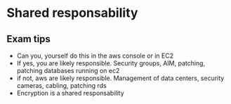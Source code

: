 # Shared responsability
## Exam tips
- Can you, yourself do this in the aws console or in EC2
- If yes, you are likely responsible. Security groups, AIM, patching, patching databases running on ec2
- if not, aws are likely responsible. Management of data centers, security cameras, cabling, patching rds
- Encryption is a shared responsability